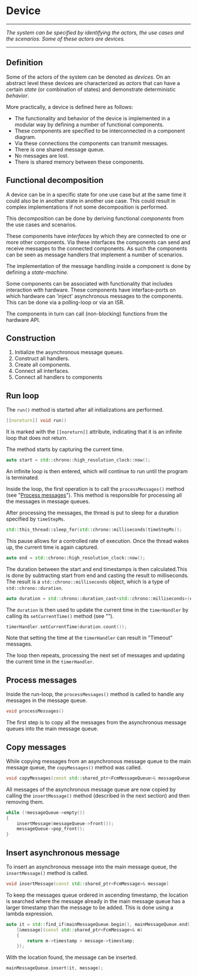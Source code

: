 # Device
----
_The system can be specified by identifying the actors, the use cases and the scenarios. Some of these actors are devices._

----
## Definition

Some of the actors of the system can be denoted as _devices_. On an abstract level these devices are characterized as _actors_ that can have a certain _state_ (or combination of states) and demonstrate deterministic _behavior_.

More practically, a device is defined here as follows:
* The functionality and behavior of the device is implemented in a modular way by defining a number of functional components.
* These components are specified to be interconnected in a component diagram.
* Via these connections the components can transmit messages.
* There is one shared message queue.
* No messages are lost.
* There is shared memory between these components.

## Functional decomposition
A device can be in a specific state for one use case but at the same time it could also be in another state in another use case. This could result in complex implementations if not some decomposition is performed. 

This decomposition can be done by deriving functional _components_ from the use cases and scenarios.

These components have _interfaces_ by which they are connected to one or more other components. Via these interfaces the components can send and receive messages to the connected components. As such the components can be seen as message handlers that implement a number of scenarios.

The implementation of the message handling inside a component is done by defining a _state-machine_.

Some components can be associated with functionality that includes interaction with hardware. These components have interface-ports on which hardware can 'inject' asynchronous messages to the components. This can be done via a polling-loop or via an ISR.

The components in turn can call (non-blocking) functions from the hardware API.

## Construction

1. Initialize the asynchronous message queues.
1. Construct all handlers.
1. Create all components.
1. Connect all interfaces.
1. Connect all handlers to components



## Run loop
The ``run()`` method is started after all initializations are performed.

```cpp
[[noreturn]] void run()
```

It is marked with the ``[[noreturn]]`` attribute, indicating that it is an infinite loop that does not return.  

The method starts by capturing the current time.

```cpp
auto start = std::chrono::high_resolution_clock::now();
```

An infinite loop is then entered, which will continue to run until the program is terminated.

Inside the loop, the first operation is to call the ``processMessages()`` method (see "[Process messages](#process-messages)"). This method is responsible for processing all the messages in message queues.

After processing the messages, the thread is put to sleep for a duration specified by ``timeStepMs``.

```cpp
std::this_thread::sleep_for(std::chrono::milliseconds(timeStepMs));
```

This pause allows for a controlled rate of execution. Once the thread wakes up, the current time is again captured.

```cpp
auto end = std::chrono::high_resolution_clock::now();
```
 
The duration between the start and end timestamps is then calculated.This is done by subtracting start from end and casting the result to milliseconds. The result is a ``std::chrono::milliseconds`` object, which is a type of ``std::chrono::duration``.

```cpp
auto duration = std::chrono::duration_cast<std::chrono::milliseconds>(end - start);
```

The ``duration`` is then used to update the current time in the ``timerHandler`` by calling its ``setCurrentTime()`` method (see "[](TimerHandler.md)").

```cpp
timerHandler.setCurrentTime(duration.count());
```

Note that setting the time at the ``timerHandler`` can result in "Timeout" messages.

The loop then repeats, processing the next set of messages and updating the current time in the ``timerHandler``.

## Process messages
Inside the run-loop, the ``processMessages()`` method is called to handle any messages in the message queue.

```cpp
void processMessages()
```

The first step is to copy all the messages from the asynchronous message queues into the main message queue.




## Copy messages

While copying messages from an asynchronous message queue to the main message queue, the ``copyMessages()`` method was called.

```cpp
void copyMessages(const std::shared_ptr<FcmMessageQueue>& messageQueue)
```

All messages of the asynchronous message queue are now copied by calling the ``insertMessage()`` method (described in the next section) and then removing them.

```cpp
while (!messageQueue->empty())
{
    insertMessage(messageQueue->front());
    messageQueue->pop_front();
}
```

## Insert asynchronous message

To insert an asynchronous message into the main message queue, the ``insertMessage()`` method is called.

```cpp
void insertMessage(const std::shared_ptr<FcmMessage>& message)
```

To keep the messages queue ordered in ascending timestamp, the location is searched where the message already in the main message queue has a larger timestamp than the message to be added. This is done using a lambda expression.

```cpp
auto it = std::find_if(mainMessageQueue.begin(), mainMessageQueue.end(),
    [&message](const std::shared_ptr<FcmMessage>& m)
    {
        return m->timestamp > message->timestamp;
    });
```

With the location found, the message can be inserted.

```cpp
mainMessageQueue.insert(it, message);
```








